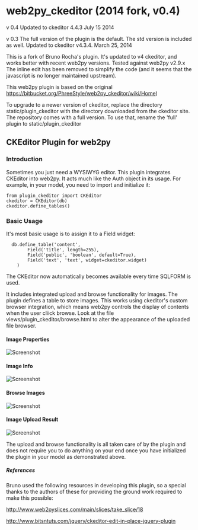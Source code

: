 web2py_ckeditor (2014 fork, v0.4)
===============
v 0.4 Updated to ckeditor 4.4.3 July 15 2014

v 0.3 The full version of the plugin is the default. The std version is included as well. 
Updated to ckeditor v4.3.4. March 25, 2014

This is a fork of Bruno Rocha's plugin.
It's updated to v4 ckeditor, and works better with recent web2py versions. Tested against web2py v2.9.x
The inline edit has been removed to simplify the code (and it seems that the javascript is no longer maintained upstream).


This web2py plugin is based on the original https://bitbucket.org/PhreeStyle/web2py_ckeditor/wiki/Home)

To upgrade to a newer version of ckeditor, replace the directory static/plugin\_ckeditor with the directory downloaded from the ckeditor site. The repository comes with a full version. To use that, rename the 'full' plugin to static/plugin_ckeditor


## CKEditor Plugin for web2py 

### Introduction 

Sometimes you just need a WYSIWYG editor. This plugin integrates CKEditor into web2py. It acts much like the Auth object in its usage. For example, in your model, you need to import and initialize it:

    from plugin_ckeditor import CKEditor
    ckeditor = CKEditor(db)
    ckeditor.define_tables()


### Basic Usage

It's most basic usage is to assign it to a Field widget:


      db.define_table('content',
            Field('title', length=255),
            Field('public', 'boolean', default=True),
            Field('text', 'text', widget=ckeditor.widget)
        )


The CKEditor now automatically becomes available every time SQLFORM is used.

It includes integrated upload and browse functionality for images. The plugin defines a table to store images.
This works using ckeditor's custom browser integration, which means web2py controls the display of contents when the user cliick browse.
Look at the file views/plugin_ckeditor/browse.html to alter the appearance of the uploaded file browser.

#### Image Properties

![Screenshot](https://lh4.googleusercontent.com/-XtkEW2sXXyU/Thcm-IwkZ8I/AAAAAAAAADU/uyPo2FTMob0/Screen%252520shot%2525202011-07-08%252520at%25252011.33.28%252520AM.png)

#### Image Info

![Screenshot](https://lh3.googleusercontent.com/-mBjk0bs_-Z8/ThcnEixpCDI/AAAAAAAAADc/_xH6sWwgs6o/Screen%252520shot%2525202011-07-08%252520at%25252011.35.29%252520AM.png)

#### Browse Images

![Screenshot](https://lh5.googleusercontent.com/-M4ddg9Dz9Kg/ThcnH0dubEI/AAAAAAAAADk/9WzdPj1ZiVE/Screen%2Bshot%2B2011-07-08%2Bat%2B11.35.06%2BAM.png)

#### Image Upload Result

![Screenshot](https://lh4.googleusercontent.com/-8DKGzp3qqbs/ThcnV3GNCOI/AAAAAAAAADs/A6_-CGOM8-g/Screen%252520shot%2525202011-07-08%252520at%25252011.35.42%252520AM.png)

The upload and browse functionality is all taken care of by the plugin and does not require you to do anything on your end once you have initialized the plugin in your model as demonstrated above.

##### References

Bruno used the following resources in developing this plugin, so a special thanks to the authors of these for providing the ground work required to make this possible:

http://www.web2pyslices.com/main/slices/take_slice/18

http://www.bitsntuts.com/jquery/ckeditor-edit-in-place-jquery-plugin


